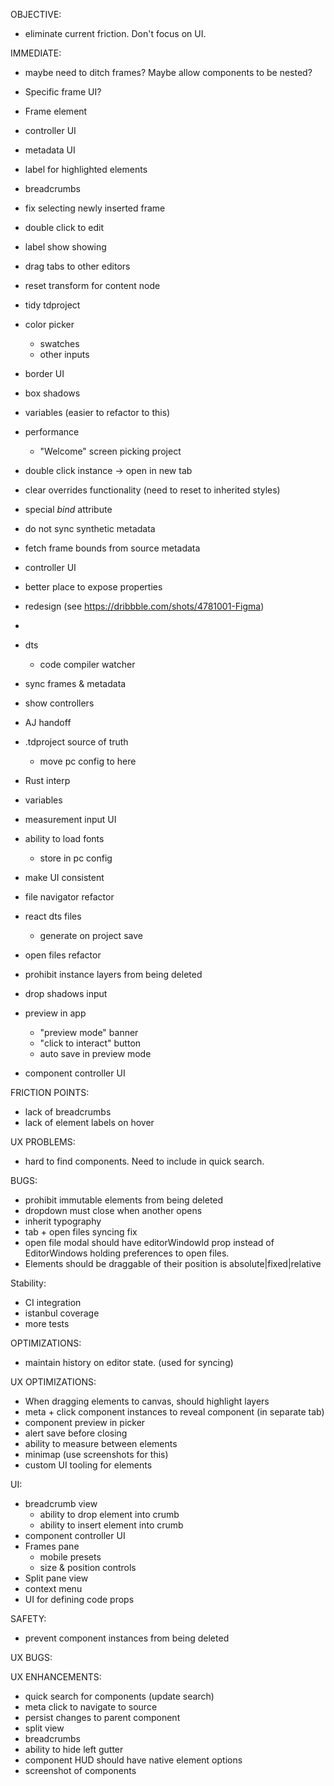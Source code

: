 OBJECTIVE:

- eliminate current friction. Don't focus on UI.

IMMEDIATE:

- maybe need to ditch frames? Maybe allow components to be nested?
- Specific frame UI?
- Frame element
- controller UI
- metadata UI
- label for highlighted elements
- breadcrumbs
- fix selecting newly inserted frame
- double click to edit
- label show showing
- drag tabs to other editors
- reset transform for content node

- tidy tdproject
- color picker
  - swatches
  - other inputs
- border UI
- box shadows
- variables (easier to refactor to this)
- performance
  - "Welcome" screen picking project
- double click instance -> open in new tab
- clear overrides functionality (need to reset to inherited styles)
- special _bind_ attribute
- do not sync synthetic metadata
- fetch frame bounds from source metadata
- controller UI
- better place to expose properties
- redesign (see https://dribbble.com/shots/4781001-Figma)
-
- dts
  - code compiler watcher
- sync frames & metadata
- show controllers
- AJ handoff
- .tdproject source of truth
  - move pc config to here
- Rust interp
- variables
- measurement input UI
- ability to load fonts
  - store in pc config
- make UI consistent
- file navigator refactor
- react dts files
  - generate on project save
- open files refactor
- prohibit instance layers from being deleted
- drop shadows input
- preview in app
  - "preview mode" banner
  - "click to interact" button
  - auto save in preview mode
- component controller UI

FRICTION POINTS:

- lack of breadcrumbs
- lack of element labels on hover

UX PROBLEMS:

- hard to find components. Need to include in quick search.

BUGS:

- prohibit immutable elements from being deleted
- dropdown must close when another opens
- inherit typography
- tab + open files syncing fix
- open file modal should have editorWindowId prop instead of EditorWindows holding preferences to open files.
- Elements should be draggable of their position is absolute|fixed|relative

Stability:

- CI integration
- istanbul coverage
- more tests

OPTIMIZATIONS:

- maintain history on editor state. (used for syncing)

UX OPTIMIZATIONS:

- When dragging elements to canvas, should highlight layers
- meta + click component instances to reveal component (in separate tab)
- component preview in picker
- alert save before closing
- ability to measure between elements
- minimap (use screenshots for this)
- custom UI tooling for elements

UI:

- breadcrumb view
  - ability to drop element into crumb
  - ability to insert element into crumb
- component controller UI
- Frames pane
  - mobile presets
  - size & position controls
- Split pane view
- context menu
- UI for defining code props

SAFETY:

- prevent component instances from being deleted

UX BUGS:

UX ENHANCEMENTS:

- quick search for components (update search)
- meta click to navigate to source
- persist changes to parent component
- split view
- breadcrumbs
- ability to hide left gutter
- component HUD should have native element options
- screenshot of components
